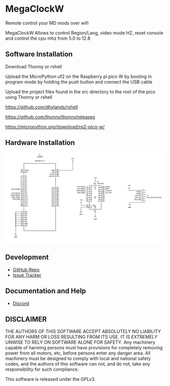 # MegaClockW

Remote control your MD mods over wifi


MegaClockW Allows to control Region/Lang, video mode HZ, reset console and control the cpu mhz from 5.0 to 12.8



## Software Installation

Download Thonny or rshell

Upload the MicroPython uf2 on the Raspberry pi pico W
by booting in program mode by holding the push button and connect the USB cable

Upload the project files found in the src directory to the root of the pico using Thonny or rshell


https://github.com/dhylands/rshell

https://github.com/thonny/thonny/releases

https://micropython.org/download/rp2-pico-w/



## Hardware Installation


![](https://raw.githubusercontent.com/TurBoss/megaclockw/main/docs/schematic.png)



## Development

* [GitHub Repo](https://github.com/TurBoss/megaclockw/)
* [Issue Tracker](https://github.com/TurBoss/megaclockw/issues)



## Documentation and Help

* [Discord](https://discord.gg/8Ck5gNkA)



## DISCLAIMER

THE AUTHORS OF THIS SOFTWARE ACCEPT ABSOLUTELY NO LIABILITY FOR
ANY HARM OR LOSS RESULTING FROM ITS USE.  IT IS _EXTREMELY_ UNWISE
TO RELY ON SOFTWARE ALONE FOR SAFETY.  Any machinery capable of
harming persons must have provisions for completely removing power
from all motors, etc, before persons enter any danger area.  All
machinery must be designed to comply with local and national safety
codes, and the authors of this software can not, and do not, take
any responsibility for such compliance.

This software is released under the GPLv3.
